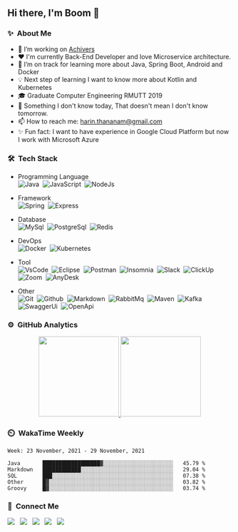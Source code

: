 ## Hi there, I'm Boom 👋
<!-- A junior backend developer with passionate in programming -->
<!-- **Harin3Bone/Harin3Bone** is a ✨ _special_ ✨ repository because its `README.md` (this file) appears on your GitHub profile. -->

### ✨ &nbsp;About Me
- 🔭 I’m working on [Achivers](https://www.achievers.co.th/)
- ❤️ I'm currently Back-End Developer and love Microservice architecture.
- 🌱 I’m on track for learning more about Java, Spring Boot, Android and Docker
- 💡 Next step of learning I want to know more about Kotlin and Kubernetes 
- 🎓 Graduate Computer Engineering RMUTT 2019
- 💬 Something I don't know today, That doesn't mean I don't know tomorrow.
- 📫 How to reach me: harin.thananam@gmail.com
- ✨ Fun fact: I want to have experience in Google Cloud Platform but now I work with Microsoft Azure

<!-- 💡 🔥 ⚡-->
<!-- - 👯 I’m looking to collaborate on ... -->
<!-- - 🤔 I’m looking for help with ... -->
<!-- - 😄 Pronouns: he/him/ -->

### 🛠 &nbsp;Tech Stack
  - Programming Language <br>
<img alt="Java" src="https://img.shields.io/badge/Java-E32C2E?logo=Java&style=flat&logoColor=ffffff"/>&nbsp;
<img alt="JavaScript" src="https://img.shields.io/badge/Javascript-42423c?&style=flat&logo=javascript&logoColor=F7DF1E">&nbsp;
<img alt="NodeJs" src="https://img.shields.io/badge/Node.js-339933?&style=flat&logo=node.js&logoColor=F7F7F7">&nbsp;

  - Framework <br>
<img alt="Spring" src="https://img.shields.io/badge/Spring-6DB33F?&style=flat&logo=spring&logoColor=F7F7F7"/>&nbsp; 
<img alt="Express" src="https://img.shields.io/badge/Express-42423c?&style=flat&logo=express&logoColor=ffffff">&nbsp;

  - Database <br>
<img alt="MySql" src="https://img.shields.io/badge/MySql-F7F7F7?&style=flat&logo=mysql&logoColor=336791">&nbsp;
<img alt="PostgreSql" src="https://img.shields.io/badge/Postgresql-F7F7F7?&style=flat&logo=postgresql&logoColor=336791">&nbsp;
<img alt="Redis" src="https://img.shields.io/badge/Redis-D12B1F?&style=flat&logo=redis&logoColor=F7F7F7">&nbsp;

  - DevOps <br>
<img alt="Docker" src="https://img.shields.io/badge/Docker-2496ED?&style=flat&logo=docker&logoColor=ffffff">&nbsp;
<img alt="Kubernetes" src="https://img.shields.io/badge/Kubernetes-326CE5?&style=flat&logo=kubernetes&logoColor=ffffff">&nbsp;

  - Tool <br>
<img alt="VsCode" src="https://img.shields.io/badge/VisualStudioCode-007ACC?&style=flat&logo=visual-studio-code&logoColor=ffffff">&nbsp;
<img alt="Eclipse" src="https://img.shields.io/badge/Eclipse-2C2255?&style=flat&logo=eclipse&logoColor=ffffff">&nbsp;
<img alt="Postman" src="https://img.shields.io/badge/Postman-FF6C37?&style=flat&logo=postman&logoColor=ffffff">&nbsp;
<img alt="Insomnia" src="https://img.shields.io/badge/Insomnia-5849BE?&style=flat&logo=insomnia&logoColor=ffffff">&nbsp;
<img alt="Slack" src="https://img.shields.io/badge/Slack-4A154B?&style=flat&logo=slack&logoColor=ffffff">&nbsp;
<img alt="ClickUp" src="https://img.shields.io/badge/ClickUp-7B68EE?&style=flat&logo=clickup&logoColor=ffffff">&nbsp;
<img alt="Zoom" src="https://img.shields.io/badge/Zoom-2D8CFF?&style=flat&logo=zoom&logoColor=ffffff">&nbsp;
<img alt="AnyDesk" src="https://img.shields.io/badge/AnyDesk-EF443B?&style=flat&logo=anydesk&logoColor=ffffff">&nbsp;
<!-- <img alt="AndroidStd" src="https://img.shields.io/badge/AndroidStudio-3DDC84?&style=flat&logo=android-studio&logoColor=ffffff">&nbsp; -->

  - Other <br>
<img alt="Git" src="https://img.shields.io/badge/Git-F05032?&style=flat&logo=git&logoColor=ffffff">&nbsp;
<img alt="Github" src="https://img.shields.io/badge/Github-181717?&style=flat&logo=github&logoColor=ffffff">&nbsp; 
<img alt="Markdown" src="https://img.shields.io/badge/Markdown-42423c?&style=flat&logo=markdown&logoColor=F7F7F7">&nbsp;
<img alt="RabbitMq" src="https://img.shields.io/badge/RabbitMq-FF6600?&style=flat&logo=rabbitmq&logoColor=FFFFFF">&nbsp;
<img alt="Maven" src="https://shields.io/badge/Maven-c71a36?style=flat&logo=apache-maven&logoColor=F7F7F7">&nbsp;
<img alt="Kafka" src="https://img.shields.io/badge/Kafka-231F20?&style=flat&logo=apache-kafka&logoColor=F7F7F7">&nbsp;
<img alt="SwaggerUi" src="https://img.shields.io/badge/SwaggerUi-85EA2D?&style=flat&logo=swagger&logoColor=231F20">&nbsp;
<img alt="OpenApi" src="https://img.shields.io/badge/OpenApi-6BA539?&style=flat&logo=openapi-initiative&logoColor=F7F7F7">&nbsp;

<!-- 
<img alt="" src="https://img.shields.io/badge/-?&style=flat&logo=&logoColor=">&nbsp;
<img alt="Apache" src="https://shields.io/badge/Apache-d22128?style=flat&logo=apache&logoColor=FFFFFF">&nbsp; 
-->

### ⚙️ &nbsp;GitHub Analytics
<p align="center">
<a href="https://github.com/Harin3Bone">
  <img height="180em" src="https://github-readme-stats-eight-theta.vercel.app/api?username=Harin3Bone&show_icons=true&theme=vision-friendly-dark&include_all_commits=true&count_private=true"/>
  <img height="180em" src="https://github-readme-stats-eight-theta.vercel.app/api/top-langs/?username=Harin3Bone&layout=compact&langs_count=8&theme=vision-friendly-dark"/>
</a>
</p>

### ⏲️ &nbsp;WakaTime Weekly
<!-- 
<p align="left"><a><img height="180em" src="https://github-readme-stats.vercel.app/api/wakatime?username=Harin3Bone&theme=vision-friendly-dark&v=2"></a></p> 
-->
<!--START_SECTION:waka-->
```text
Week: 23 November, 2021 - 29 November, 2021

Java       ██████████████████▓░░░░░░░░░░░░░░░░░░░░░░   45.79 % 
Markdown   ████████████░░░░░░░░░░░░░░░░░░░░░░░░░░░░░   29.04 % 
SQL        ███░░░░░░░░░░░░░░░░░░░░░░░░░░░░░░░░░░░░░░   07.38 % 
Other      █▓░░░░░░░░░░░░░░░░░░░░░░░░░░░░░░░░░░░░░░░   03.82 % 
Groovy     █▓░░░░░░░░░░░░░░░░░░░░░░░░░░░░░░░░░░░░░░░   03.74 % 
```
<!--END_SECTION:waka-->


### 💬 &nbsp;Connect Me
<!-- ![Facebook](https://img.shields.io/badge/Harin_Thananam-F7F7F7?logo=facebook) &nbsp; -->
<p>
<a href ="https://www.facebook.com/Harin3Bone/"><img src="https://img.shields.io/badge/Harin_Thananam-F7F7F7?logo=facebook"></a> &nbsp;
<a href ="https://www.instagram.com/harin_hirokun/"><img src="https://img.shields.io/badge/Harin_Thananam-e4405f?logo=instagram&logoColor=f7f7f7"></a> &nbsp;
<a href =""><img src="https://img.shields.io/badge/Harin_Thananam-0a66c2?logo=linkedin&logoColor="></a> &nbsp;
<a href =""><img src="https://img.shields.io/badge/Harin_Thananam-00c300?logo=line&logoColor=ffffff"></a> &nbsp;
<a href =""><img src="https://img.shields.io/badge/Harin_Thananam-1da1f2?logo=twitter&logoColor=ffffff"></a> &nbsp;
</p>

<!-- ![visitor](https://visitor-badge.glitch.me/badge?page_id=Harin3Bone.Harin3Bone&left_text=Visitors) -->
